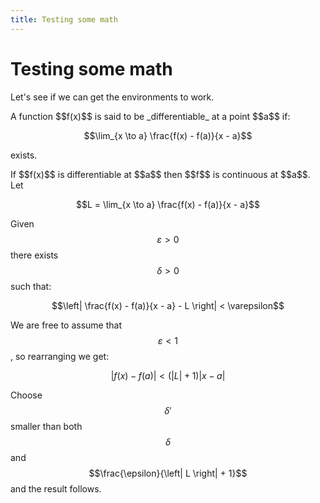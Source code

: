 ```yaml
---
title: Testing some math
---
```

# Testing some math

Let's see if we can get the environments to work.

<div class="definition">
A function $$f(x)$$ is said to be _differentiable_ at a point $$a$$ if:

$$\lim_{x \to a} \frac{f(x) - f(a)}{x - a}$$

exists.
</div>

<div class="lemma">
If $$f(x)$$ is differentiable at $$a$$ then $$f$$ is continuous at $$a$$.
</div>
<div class="proof">
Let

$$L = \lim_{x \to a} \frac{f(x) - f(a)}{x - a}$$

Given $$\varepsilon > 0$$ there exists $$\delta > 0$$ such that:

$$\left| \frac{f(x) - f(a)}{x - a} - L \right| < \varepsilon$$

We are free to assume that $$\varepsilon < 1$$, so rearranging we get:

$$\left| f(x) - f(a) \right| < (\left| L \right| + 1) \left| x - a \right|$$

Choose $$\delta'$$ smaller than both $$\delta$$ and $$\frac{\epsilon}{\left| L \right| + 1}$$ and the result follows.
</div>

